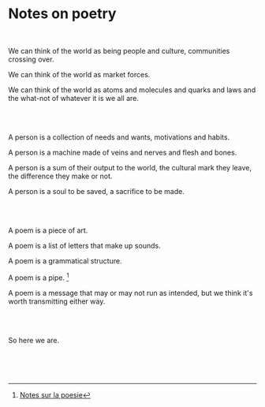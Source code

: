 # Notes on poetry

<br>

We can think of the world as being people and culture, communities crossing over.

We can think of the world as market forces.

We can think of the world as atoms and molecules and quarks and laws and the what-not of whatever it is we all are.

<br>

<br>

A person is a collection of needs and wants, motivations and habits.

A person is a machine made of veins and nerves and flesh and bones.

A person is a sum of their output to the world, the cultural mark they leave, the difference they make or not.

A person is a soul to be saved, a sacrifice to be made.

<br>

<br>

A poem is a piece of art.

A poem is a list of letters that make up sounds.

A poem is a grammatical structure.

A poem is a pipe. [^pipe]

A poem is a message that may or may not run as intended, but we think it's worth transmitting either way.

<br>

<br>

So here we are.

<br>

<br>

<br>

[^pipe]: [Notes sur la poesie](https://gallica.bnf.fr/ark:/12148/bpt6k58451673/f59.item.r=pipe)
